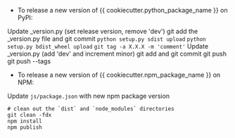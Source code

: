 - To release a new version of {{ cookiecutter.python_package_name  }} on PyPI:

Update _version.py (set release version, remove 'dev')
git add the _version.py file and git commit
`python setup.py sdist upload`
`python setup.py bdist_wheel upload`
`git tag -a X.X.X -m 'comment'`
Update _version.py (add 'dev' and increment minor)
git add and git commit
git push
git push --tags

- To release a new version of {{ cookiecutter.npm_package_name }} on NPM:

Update `js/package.json` with new npm package version

```
# clean out the `dist` and `node_modules` directories
git clean -fdx
npm install
npm publish
```